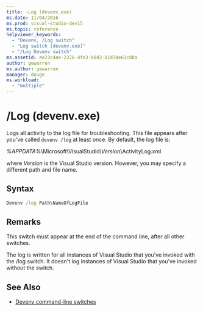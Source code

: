 ```yaml
---
title: -Log (devenv.exe)
ms.date: 11/04/2016
ms.prod: visual-studio-dev15
ms.topic: reference
helpviewer_keywords:
  - "Devenv, /Log switch"
  - "Log switch [devenv.exe]"
  - "/Log Devenv switch"
ms.assetid: ae23c4ae-2376-4fe3-b8d2-81d34e61c8ba
author: gewarren
ms.author: gewarren
manager: douge
ms.workload:
  - "multiple"
---
```

# /Log (devenv.exe)
Logs all activity to the log file for troubleshooting. This file appears after you've called `devenv /log` at least once. By default, the log file is:

 *%APPDATA%*\Microsoft\VisualStudio\\*Version*\ActivityLog.xml

 where *Version* is the Visual Studio version. However, you may specify a different path and file name.

## Syntax

```cmd
Devenv /log Path\NameOfLogFile
```

## Remarks
 This switch must appear at the end of the command line, after all other switches.

 The log is written for all instances of Visual Studio that you've invoked with the /log switch. It doesn't log instances of Visual Studio that you've invoked without the switch.

## See Also

- [Devenv command-line switches](../../ide/reference/devenv-command-line-switches.md)